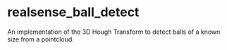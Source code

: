 # realsense_ball_detect
An implementation of the 3D Hough Transform to detect balls of a known size from a pointcloud.
